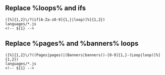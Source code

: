 Replace %loops% and ifs
-----------------------------------
```
([%]{1,2}\/?(if[A-Za-z0-9]{1,}|loop)[%]{1,2})
languages/*.js
<!-- ${1} -->
```

Replace %pages% and %banners% loops
-----------------------------------
```
([%]{1,2}\/?((Pages|pages)|(Banners|banners))-[0-9]{1,}-(Loop|loop)[%]{1,2})
languages/*.js
<!-- ${1} -->
```